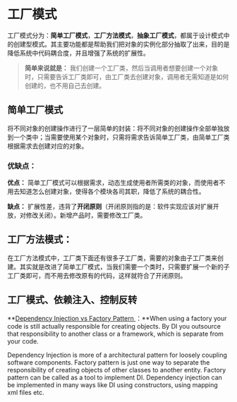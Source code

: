# 工厂模式

工厂模式分为：**简单工厂模式**，**工厂方法模式**，**抽象工厂模式**，都属于设计模式中的创建型模式。其主要功能都是帮助我们把对象的实例化部分抽取了出来，目的是降低系统中代码耦合度，并且增强了系统的扩展性。

> **简单来说就是：** 我们创建一个工厂类，然后当调用者想要创建一个对象时，只需要告诉工厂类即可，由工厂类去创建对象，调用者无需知道是如何创建的，也不用自己去创建。

## 简单工厂模式

将不同对象的创建操作进行了一层简单的封装：将不同对象的创建操作全部单独放到一个类中；当需要使用某个对象时，只需将需求告诉简单工厂类，由简单工厂类根据需求去创建对应的对象。

### 优缺点：

**优点：** 简单工厂模式可以根据需求，动态生成使用者所需类的对象，而使用者不用去知道怎么创建对象，使得各个模块各司其职，降低了系统的耦合性。

**缺点：** 扩展性差，违背了**开闭原则**（开闭原则指的是：软件实现应该对扩展开放，对修改关闭）。新增产品时，需要修改工厂类。

## 工厂方法模式：

在工厂方法模式中，工厂类下面还有很多子工厂类，需要的对象由子工厂类来创建。其实就是改进了简单工厂模式，当我们需要一个类时，只需要扩展一个新的子工厂类即可，而不用去修改原有的代码，这样就符合了开闭原则。

## 工厂模式、依赖注入、控制反转

**[Dependency Injection vs Factory Pattern ](https://stackoverflow.com/questions/557742/dependency-injection-vs-factory-pattern)：**When using a factory your code is still actually responsible for creating objects. By DI you outsource that responsibility to another class or a framework, which is separate from your code.

Dependency Injection is more of a architectural pattern for loosely coupling software components. Factory pattern is just one way to separate the responsibility of creating objects of other classes to another entity. Factory pattern can be called as a tool to implement DI. Dependency injection can be implemented in many ways like DI using constructors, using mapping xml files etc.